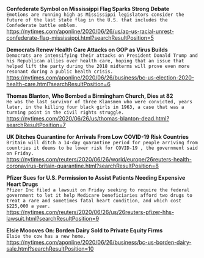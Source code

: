 **Confederate Symbol on Mississippi Flag Sparks Strong Debate**\
`Emotions are running high as Mississippi legislators consider the future of the last state flag in the U.S. that includes the Confederate battle emblem.`\
https://nytimes.com/aponline/2020/06/26/us/ap-us-racial-unrest-confederate-flag-mississippi.html?searchResultPosition=5

**Democrats Renew Health Care Attacks on GOP as Virus Builds**\
`Democrats are intensifying their attacks on President Donald Trump and his Republican allies over health care, hoping that an issue that helped lift the party during the 2018 midterms will prove even more resonant during a public health crisis. `\
https://nytimes.com/aponline/2020/06/26/business/bc-us-election-2020-health-care.html?searchResultPosition=6

**Thomas Blanton, Who Bombed a Birmingham Church, Dies at 82**\
`He was the last survivor of three Klansmen who were convicted, years later, in the killing four black girls in 1963, a case that was a turning point in the civil rights struggle.`\
https://nytimes.com/2020/06/26/us/thomas-blanton-dead.html?searchResultPosition=7

**UK Ditches Quarantine for Arrivals From Low COVID-19 Risk Countries**\
`Britain will ditch a 14-day quarantine period for people arriving from countries it deems to be lower risk for COVID-19 , the government said on Friday.`\
https://nytimes.com/reuters/2020/06/26/world/europe/26reuters-health-coronavirus-britain-quarantine.html?searchResultPosition=8

**Pfizer Sues for U.S. Permission to Assist Patients Needing Expensive Heart Drugs**\
`Pfizer Inc filed a lawsuit on Friday seeking to require the federal government to let it help Medicare beneficiaries afford two drugs to treat a rare and sometimes fatal heart condition, and which cost $225,000 a year.`\
https://nytimes.com/reuters/2020/06/26/us/26reuters-pfizer-hhs-lawsuit.html?searchResultPosition=9

**Elsie Moooves On: Borden Dairy Sold to Private Equity Firms**\
`Elsie the cow has a new home.`\
https://nytimes.com/aponline/2020/06/26/business/bc-us-borden-dairy-sale.html?searchResultPosition=10

